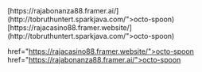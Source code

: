 <meta name="google-site-verification" content="9vvTvHoLf5Z5-FnV8QzvPjMBEwctoJgpewquHlA3Bn8" />
[https://rajabonanza88.framer.ai/](http://tobruthuntert.sparkjava.com/">octo-spoon</a></h1>)
[https://rajacasino88.framer.website/](http://tobruthuntert.sparkjava.com/">octo-spoon</a></h1>)

href="https://rajacasino88.framer.website/">octo-spoon</a></h1>
href="https://rajabonanza88.framer.ai/">octo-spoon</a></h1>
